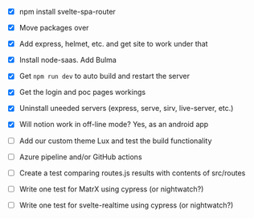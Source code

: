 * [X] npm install svelte-spa-router
* [X] Move packages over
* [X] Add express, helmet, etc. and get site to work under that
* [X] Install node-saas. Add Bulma 
* [X] Get `npm run dev` to auto build and restart the server
* [X] Get the login and poc pages workings
* [X] Uninstall uneeded servers (express, serve, sirv, live-server, etc.)
* [X] Will notion work in off-line mode? Yes, as an android app

* [ ] Add our custom theme Lux and test the build functionality
* [ ] Azure pipeline and/or GitHub actions
* [ ] Create a test comparing routes.js results with contents of src/routes
* [ ] Write one test for MatrX using cypress (or nightwatch?)
* [ ] Write one test for svelte-realtime using cypress (or nightwatch?)
